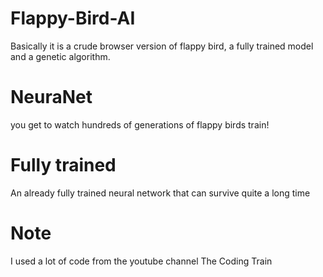 # Flappy-Bird-AI
Basically it is a crude browser version of flappy bird, a fully trained model and a genetic algorithm.
# NeuraNet
you get to watch hundreds of generations of flappy birds train!
# Fully trained 
An already fully trained neural network that can survive quite a long time

# Note 
I used a lot of code from the youtube channel The Coding Train
